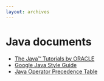 ```yaml
---
layout: archives
---
```


# Java documents

- [The Java™ Tutorials by ORACLE](https://docs.oracle.com/javase/tutorial/java/nutsandbolts/index.html)
- [Google Java Style Guide](https://google.github.io/styleguide/javaguide.html)
- [Java Operator Precedence Table](https://www.cs.bilkent.edu.tr/~guvenir/courses/CS101/op_precedence.html)
